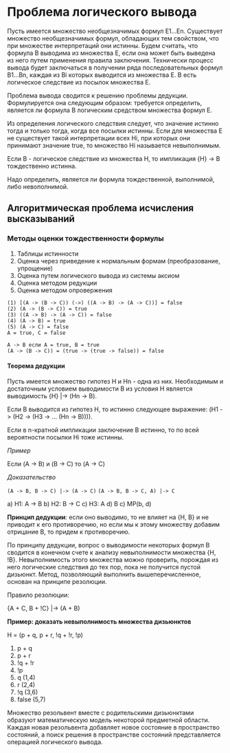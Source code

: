 
# Проблема логического вывода

Пусть имеется множество необщезначимых формул E1...En. Существует множество необщезначимых формул, обладающих тем свойством, что при множестве интерпретаций они истинны. Будем считать, что формула B выводима из множества E, если она может быть выведена из него путем применения правила заключения. Технически процесс вывода будет заключаться в получении ряда последовательных формул B1...Bn, каждая из Bi которых выводится из множества E. B есть логическое следствие из посылок множества E.

Проблема вывода сводится к решению проблемы дедукции. Формулируется она следующим образом: требуется определить, является ли формула B логическим средством множества формул E.

Из определения логического следствия следует, что значение истинно тогда и только тогда, когда все посылки истинны. Если для множества E не существует такой интерпретации всех Hi, при которых они принимают значение true, то множество Hi называется невыполнимым.

Если B - логическое следствие из множества H, то импликация {H} -> B тождественно истинна.

Надо определить, является ли формула тождественной, выполнимой, либо невополнимой.

## Алгоритмическая проблема исчисления высказываний

### Методы оценки тождественности формулы

1. Таблицы истинности
2. Оценка через приведение к нормальным формам (преобразование, упрощение)
3. Оценка путем логического вывода из системы аксиом
4. Оценка методом редукции
5. Оценка методом опровержения



```
(1) [(A -> (B -> C)) (->) ((A -> B) -> (A -> C))] = false
(2) (A -> (B -> C)) = true
(3) ((A -> B) -> (A -> C)) = false
(4) (A -> B) = true
(5) (A -> C) = false
A = true, C = false

A -> B если A = true, B = true
(A -> (B -> C)) = (true -> (true -> false)) = false
```

#### Теорема дедукции
Пусть имеется множество гипотез H и Hn - одна из них. Необходимым и достаточным условием выводимости B из условия H является выводимость {H} |-> (Hn -> B).

Если B выводится из гипотез H, то истинно следующее выражение: (H1 -> (H2 -> (H3 -> ... (Hn -> B)))).

Если в n-кратной импликации заключение B истинно, то по всей вероятности посылки Hi тоже истинны.

*Пример*

Если (A -> B) и (B -> C) то (A -> C)

*Доказательство*

`(A -> B, B -> C) |-> (A -> C)`
`(A -> B, B -> C, A) |-> C`

a) H1: A -> B
b) H2: B -> C
c) H3: A
d) B
c) MP(b, d)

**Принцип дедукции**: если оно выводимо, то не влияет на {H, B} и не приводит к его противоречию, но если мы к этому множеству добавим отрицание B, то придем к противоречию.

По принципу дедукции, вопрос о выводимости некоторых формул B сводится в конечном счете к анализу невыполнимости множества {H, !B}. Невыполнимость этого множества можно проверить, порождая из него логические следствия до тех пор, пока не получится пустой дизьюнкт. Метод, позволяющий выполнить вышеперечисленное, основан на принципе резолюции.

Правило резолюции:

{A + C, B + !C} |-> (A + B)


**Пример: доказать невыполнимость множества дизьюнктов**

H = (p + q, p + r, !q + !r, !p)

1. p + q
2. p + r
3. !q + !r
4. !p
5. q (1,4)
6. r (2,4)
7. !q (3,6)
8. false (5,7)	

Множество резольвент вместе с родительскими дизьюнктами образуют математическую модель некоторой предметной области. Каждая новая резольвента добавляет новое состояние в пространство состояний, а поиск решения в пространстве состояний представляется операцией логического вывода.
